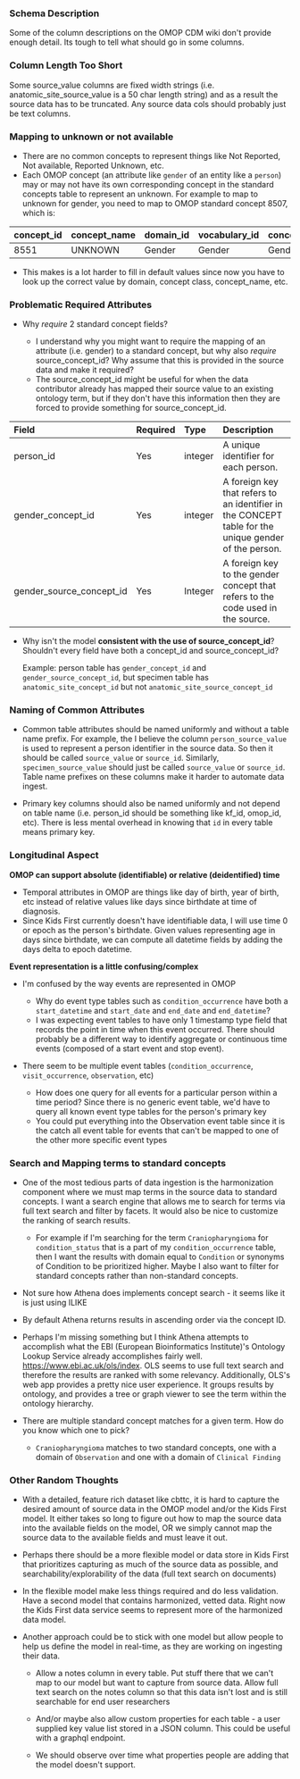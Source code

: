 
### Schema Description
Some of the column descriptions on the OMOP CDM wiki don't provide enough detail. Its tough to tell what should go in some columns.

### Column Length Too Short
Some source_value columns are fixed width strings (i.e. anatomic_site_source_value is a 50 char length string) and as a result the source data has to be truncated. Any source data cols should probably just be text columns.

### Mapping to unknown or not available
- There are no common concepts to represent things like Not Reported, Not available, Reported Unknown, etc.
- Each OMOP concept (an attribute like `gender` of an entity like a `person`) may or may not have its own corresponding concept in the standard concepts table to represent an unknown. For example to map to unknown for gender, you need to map to OMOP standard concept 8507, which is:

concept_id | concept_name | domain_id |vocabulary_id | concept_class_id | standard_concept | concept_code | valid_start_date | valid_end_date | invalid_reason
------ | ------ | ------ |------ | ------ | ------ | ------ | ------ | ------ | ------
8551 | UNKNOWN | Gender | Gender | Gender | S | M | 1970-01-01 | 2014-07-31

- This makes is a lot harder to fill in default values since now you have to look up the correct value by domain, concept class, concept_name, etc.


### Problematic Required Attributes

- Why *require* 2 standard concept fields?

    - I understand why you might want to require the mapping of an attribute (i.e. gender) to a standard concept, but why also *require* source_concept_id? Why assume that this is provided in the source data and make it required?
    - The source_concept_id might be useful for when the data contributor already has mapped their source value to an existing ontology term, but if they don't have this information then they are forced to provide something for source_concept_id.


Field|Required|Type|Description
:---------------------------|:--------|:------------|:-----------------------------------------------
person_id|Yes|integer|A unique identifier for each person.|
gender_concept_id|Yes|integer|A foreign key that refers to an identifier in the CONCEPT table for the unique gender of the person.|
gender_source_concept_id|Yes|Integer|A foreign key to the gender concept that refers to the code used in the source.|


- Why isn't the model **consistent with the use of source_concept_id**?
Shouldn't every field have both a concept_id and source_concept_id?

    Example: person table has `gender_concept_id` and `gender_source_concept_id`, but
    specimen table has `anatomic_site_concept_id` but not `anatomic_site_source_concept_id`


### Naming of Common Attributes

- Common table attributes should be named uniformly and without a table name prefix. For example, the I believe the column `person_source_value` is used to represent a person identifier in the source data. So then it should be called
 `source_value` or `source_id`. Similarly, `specimen_source_value` should just be called `source_value` or `source_id`. Table name prefixes on these columns make it harder to automate data ingest.

- Primary key columns should also be named uniformly and not depend on table name (i.e. person_id should be something like kf_id, omop_id, etc). There is less mental overhead in knowing that `id` in every table means primary key.

### Longitudinal Aspect
**OMOP can support absolute (identifiable) or relative (deidentified) time**
- Temporal attributes in OMOP are things like day of birth, year of birth, etc instead of relative values like days since birthdate at time of diagnosis.
- Since Kids First currently doesn't have identifiable data, I will use time 0 or epoch as the person's birthdate.
Given values representing age in days since birthdate, we can compute all datetime fields by adding the days delta to epoch datetime.

**Event representation is a little confusing/complex**
- I'm confused by the way events are represented in OMOP
    - Why do event type tables such as `condition_occurrence` have both a `start_datetime` and `start_date` and `end_date` and `end_datetime`?
    - I was expecting event tables to have only 1 timestamp type field that records the point in time
    when this event occurred. There should probably be a different way to identify aggregate or continuous time events (composed of a start event and stop event).

- There seem to be multiple event tables (`condition_occurrence`, `visit_occurrence`, `observation`, etc)
    - How does one query for all events for a particular person within a time period? Since there is no
    generic event table, we'd have to query all known event type tables for the person's primary key
    - You could put everything into the Observation event table since it is the catch all event table for events that can't be mapped to one of the other more specific event types


### Search and Mapping terms to standard concepts
- One of the most tedious parts of data ingestion is the harmonization component where we must map terms in the source data to standard concepts. I want a search engine that allows me to search for terms via full text search and filter by facets. It would also be nice to customize the ranking of search results.

    - For example if I'm searching for the term `Craniopharyngioma` for `condition_status` that is a part of my `condition_occurrence` table, then I want the results with domain equal to `Condition` or synonyms of Condition to be prioritized higher. Maybe I also want to filter for standard concepts rather than non-standard concepts.

- Not sure how Athena does implements concept search - it seems like it is just using ILIKE
- By default Athena returns results in ascending order via the concept ID.

- Perhaps I'm missing something but I think Athena attempts to accomplish what the EBI (European Bioinformatics Institute)'s Ontology Lookup Service already accomplishes fairly well. https://www.ebi.ac.uk/ols/index. OLS seems to use full text search and therefore the results are ranked with some relevancy. Additionally, OLS's web app provides a pretty nice user experience. It groups results by ontology, and provides a tree or graph viewer to see the term within the ontology hierarchy.

- There are multiple standard concept matches for a given term. How do you know which one to pick?
    - `Craniopharyngioma` matches to two standard concepts, one with a domain of `Observation` and one with a domain of `Clinical Finding`


### Other Random Thoughts
- With a detailed, feature rich dataset like cbttc, it is hard to capture
the desired amount of source data in the OMOP model and/or the Kids First model.
It either takes so long to figure out how to map the source data into the available fields on the model, OR we simply cannot map the source data to the available fields and must leave it out.

- Perhaps there should be a more flexible model or data store in Kids First that prioritizes capturing as much of the source data as possible, and searchability/explorability of the data (full text search on documents)

- In the flexible model make less things required and do less validation. Have a second model that contains harmonized, vetted data. Right now the Kids First data service seems to represent more of the harmonized data model.

- Another approach could be to stick with one model but allow people to help us define the model in real-time, as they are working on ingesting their data.

    - Allow a notes column in every table. Put stuff there that we can't
    map to our model but want to capture from source data. Allow full text search
    on the notes column so that this data isn't lost and is still searchable for end user researchers

    - And/or maybe also allow custom properties for each table -
    a user supplied key value list stored in a JSON column. This could be useful with a graphql endpoint.

    - We should observe over time what properties people are adding that
    the model doesn't support.
